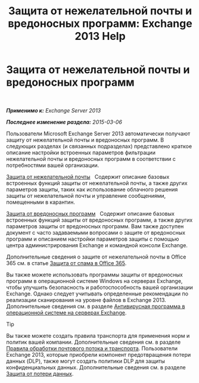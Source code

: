 ﻿---
title: 'Защита от нежелательной почты и вредоносных программ: Exchange 2013 Help'
TOCTitle: Защита от нежелательной почты и вредоносных программ
ms:assetid: 07d0f42d-2adc-48bf-b07f-189a560d365b
ms:mtpsurl: https://technet.microsoft.com/ru-ru/library/JJ150481(v=EXCHG.150)
ms:contentKeyID: 50487438
ms.date: 04/30/2018
mtps_version: v=EXCHG.150
ms.translationtype: HT
---

# Защита от нежелательной почты и вредоносных программ

 

_**Применимо к:** Exchange Server 2013_

_**Последнее изменение раздела:** 2015-03-06_

Пользователи Microsoft Exchange Server 2013 автоматически получают защиту от нежелательной почты и вредоносных программ. В следующих разделах (и связанных подразделах) представлено краткое описание настройки встроенных параметров фильтрации нежелательной почты и вредоносных программ в соответствии с потребностями вашей организации.

[Защита от нежелательной почты](anti-spam-protection-exchange-2013-help.md)   Содержит описание базовых встроенных функций защиты от нежелательной почты, а также других параметров защиты, таких как использование облачного решения защиты от нежелательной почты и управление сообщениями, помещенными в карантин.

[Защита от вредоносных программ](anti-malware-protection-exchange-2013-help.md)   Содержит описание базовых встроенных функций защиты от вредоносных программ, а также других параметров защиты от вредоносных программ. Вам также доступен документ с часто задаваемыми вопросами о защите от вредоносных программ и описанием настройки параметров защиты с помощью центра администрирования Exchange и командной консоли Exchange.

Дополнительные сведения о защите от нежелательной почты в Office 365 см. в статье [Защита от спама в Office 365](https://support.office.com/en-us/article/office-365-email-anti-spam-protection-6a601501-a6a8-4559-b2e7-56b59c96a586?ui=en-us%26rs=en-us%26ad=u).

Вы также можете использовать программы защиты от вредоносных программ в операционной системе Windows на серверах Exchange, чтобы улучшить безопасность и работоспособность вашей организации Exchange. Однако следует учитывать определенные рекомендации по реализации сканирования на уровне файлов в Exchange 2013. Дополнительные сведения см. в разделе [Антивирусная программа в операционной системе на серверах Exchange](anti-virus-software-in-the-operating-system-on-exchange-servers-exchange-2013-help.md).

> [!TIP]  
> Вы также можете создать правила транспорта для применения норм и политик вашей компании. Дополнительные сведения см. в разделе <a href="mail-flow-rules-transport-rules-in-exchange-2013-exchange-2013-help.md">Правила обработки почтового потока и транспорта</a>. Пользователи Exchange 2013, которые приобрели компонент предотвращения потери данных (DLP), также могут создать политики DLP для защиты конфиденциальных данных. Дополнительные сведения см. в разделе <a href="https://docs.microsoft.com/ru-ru/exchange/security-and-compliance/data-loss-prevention/data-loss-prevention">Защита от потери данных</a>.

